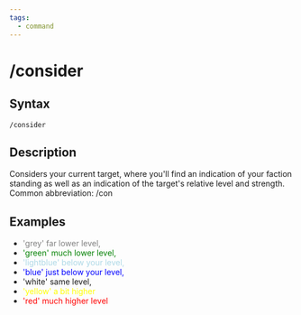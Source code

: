 ```yaml
---
tags:
  - command
---
```


# /consider

## Syntax

<!--cmd-syntax-start-->
```eqcommand
/consider
```
<!--cmd-syntax-end-->

## Description

<!--cmd-desc-start-->
Considers your current target, where you'll find an indication of your faction standing as well as an indication of the target's relative level and strength. Common abbreviation: <span class=accent>/con</span>
<!--cmd-desc-end-->

## Examples
- <span style="color: grey;">'grey' far lower level,</span>
- <span style="color: green;">'green' much lower level,</span>
- <span style="color: lightblue;">'lightblue' below your level,</span>
- <span style="color: blue;">'blue' just below your level,</span>
- 'white' same level,
- <span style="color: yellow;">'yellow' a bit higher</span>
- <span style="color: red;">'red' much higher level</span>
